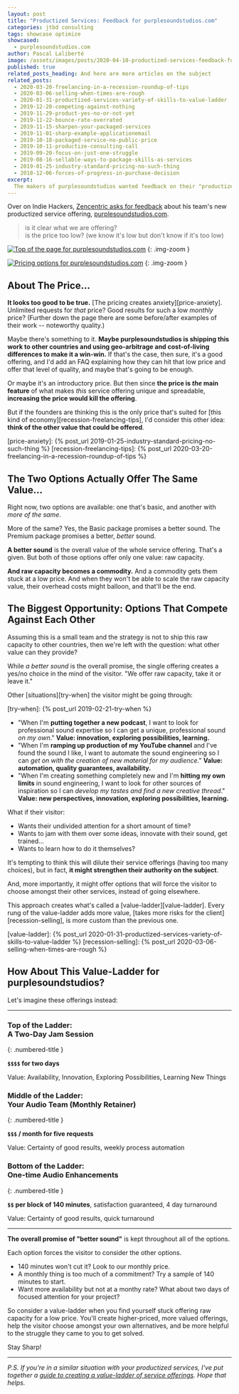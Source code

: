 ```yaml
---
layout: post
title: "Productized Services: Feedback for purplesoundstudios.com"
categories: jtbd consulting
tags: showcase optimize
showcased:
  - purplesoundstudios.com
author: Pascal Laliberté
image: /assets/images/posts/2020-04-10-productized-services-feedback-for-purplesoundstudios.jpg
published: true
related_posts_heading: And here are more articles on the subject
related_posts:
  - 2020-03-20-freelancing-in-a-recession-roundup-of-tips
  - 2020-03-06-selling-when-times-are-rough
  - 2020-01-31-productized-services-variety-of-skills-to-value-ladder
  - 2019-12-20-competing-against-nothing
  - 2019-11-29-product-yes-no-or-not-yet
  - 2019-11-22-bounce-rate-overrated
  - 2019-11-15-sharpen-your-packaged-services
  - 2019-11-01-sharp-example-applicationemail
  - 2019-10-18-packaged-service-no-public-price
  - 2019-10-11-productize-consulting-call
  - 2019-09-20-focus-on-just-one-struggle
  - 2019-08-16-sellable-ways-to-package-skills-as-services
  - 2019-01-25-industry-standard-pricing-no-such-thing
  - 2018-12-06-forces-of-progress-in-purchase-decision
excerpt: 
  The makers of purplesoundstudios wanted feedback on their "productized service". Is it clear what they're offering? Is the price too low? My answer? Unlimited audio improvements for $49/month seems suspect, and there's probably a way to move away from offering raw capacity for a low price by having a value-ladder of options.
---
```


Over on Indie Hackers, [Zencentric asks for feedback][thread] about his team's new productized service offering, [purplesoundstudios.com][purplesoundstudios].

> is it clear what we are offering?  
> is the price too low? (we know it's low but don't know if it's too low)

[thread]: https://www.indiehackers.com/post/launched-a-new-productized-service-audio-and-music-looking-for-feedback-c704175a30?commentId=-M4UI-Z29bNVXAStwAux
[purplesoundstudios]: https://www.purplesoundstudios.com

[![Top of the page for purplesoundstudios.com](/assets/images/posts/2020-04-10-productized-services-feedback-for-purplesoundstudios-01.jpg)][purplesoundstudios]
{: .img-zoom }

[![Pricing options for purplesoundstudios.com](/assets/images/posts/2020-04-10-productized-services-feedback-for-purplesoundstudios-02.jpg)][purplesoundstudios]
{: .img-zoom }

## About The Price...

**It looks too good to be true.** [The pricing creates anxiety][price-anxiety]. Unlimited requests for _that_ price? Good results for such a low _monthly_ price? (Further down the page there are some before/after examples of their work -- noteworthy quality.)

Maybe there's something to it. **Maybe purplesoundstudios is shipping this work to other countries and using geo-arbitrage and cost-of-living differences to make it a win-win.** If that's the case, then sure, it's a good offering, and I'd add an FAQ explaining how they can hit that low price and offer that level of quality, and maybe that's going to be enough.

Or maybe it's an introductory price. But then since **the price is _the_ main feature** of what makes _this_ service offering unique and spreadable, **increasing the price would kill the offering**.

But if the founders are thinking this is the only price that's suited for [this kind of economy][recession-freelancing-tips], I'd consider this other idea: **think of the other value that could be offered**.

[price-anxiety]: {% post_url 2019-01-25-industry-standard-pricing-no-such-thing %}
[recession-freelancing-tips]: {% post_url 2020-03-20-freelancing-in-a-recession-roundup-of-tips %}

## The Two Options Actually Offer The Same Value...

Right now, two options are available: one that's basic, and another with _more of the same_.

More of the same? Yes, the Basic package promises a better sound. The Premium package promises a better, _better_ sound.

**A better sound** is the overall value of the whole service offering. That's a given. But both of those options offer only one value: raw capacity.

**And raw capacity becomes a commodity.** And a commodity gets them stuck at a low price. And when they won't be able to scale the raw capacity value, their overhead costs might balloon, and that'll be the end.

## The Biggest Opportunity: Options That Compete Against Each Other

Assuming this is a small team and the strategy is not to ship this raw capacity to other countries, then we're left with the question: what other value can they provide?

While _a better sound_ is the overall promise, the single offering creates a yes/no choice in the mind of the visitor. "We offer raw capacity, take it or leave it."

Other [situations][try-when] the visitor might be going through:

[try-when]: {% post_url 2019-02-21-try-when %}

* "When I'm **putting together a new podcast**, I want to look for professional sound expertise so I can get a unique, professional sound _on my own_." **Value: innovation, exploring possibilities, learning.**
* "When I'm **ramping up production of my YouTube channel** and I've found the sound I like, I want to automate the sound engineering so I can _get on with the creation of new material for my audience_." **Value: automation, quality guarantees, availability.**
* "When I'm creating something completely new and I'm **hitting my own limits** in sound engineering, I want to look for other sources of inspiration so I can _develop my tastes and find a new creative thread_." **Value: new perspectives, innovation, exploring possibilities, learning.**

What if their visitor:

* Wants their undivided attention for a short amount of time?
* Wants to jam with them over some ideas, innovate with their sound, get trained...
* Wants to learn how to do it themselves?

It's tempting to think this will dilute their service offerings (having too many choices), but in fact, **it might strengthen their authority on the subject**. 

And, more importantly, it might offer options that will force the visitor to choose amongst their other services, instead of going elsewhere.

This approach creates what's called a [value-ladder][value-ladder]. Every rung of the value-ladder adds more value, [takes more risks for the client][recession-selling], is more custom than the previous one.

[value-ladder]: {% post_url 2020-01-31-productized-services-variety-of-skills-to-value-ladder %}
[recession-selling]: {% post_url 2020-03-06-selling-when-times-are-rough %}

## How About This Value-Ladder for purplesoundstudios?

Let's imagine these offerings instead:

---

### **Top of the Ladder:**<br>A Two-Day Jam Session
{: .numbered-title }

**`$$$$` for two days**

Value: Availability, Innovation, Exploring Possibilities, Learning New Things

### **Middle of the Ladder:**<br>Your Audio Team (Monthly Retainer)
{: .numbered-title }

**`$$$` / month for five requests**

Value: Certainty of good results, weekly process automation

### **Bottom of the Ladder:**<br>One-time Audio Enhancements
{: .numbered-title }

**`$$` per block of 140 minutes**, satisfaction guaranteed, 4 day turnaround

Value: Certainty of good results, quick turnaround

---

**The overall promise of "better sound"** is kept throughout all of the options.

Each option forces the visitor to consider the other options.

* 140 minutes won't cut it? Look to our monthly price.
* A monthly thing is too much of a commitment? Try a sample of 140 minutes to start.
* Want more availability but not at a monthy rate? What about two days of focused attention for your project?

So consider a value-ladder when you find yourself stuck offering raw capacity for a low price. You'll create higher-priced, more valued offerings, help the visitor choose amongst your own alternatives, and be more helpful to the struggle they came to you to get solved.

Stay Sharp!

---

_P.S. If you're in a similar situation with your productized services, I've put together a [guide to creating a value-ladder of service offerings](/value-ladders). Hope that helps._
